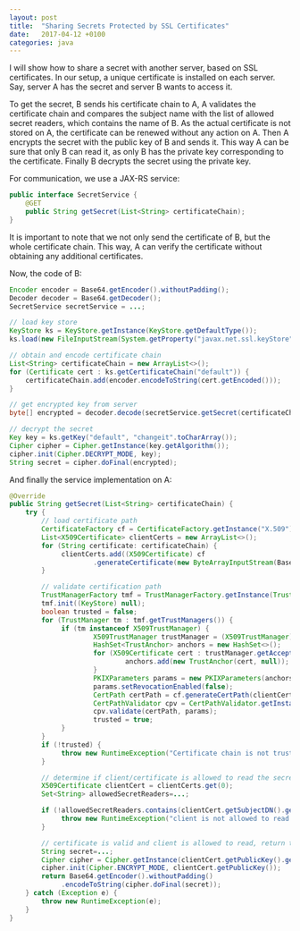 ```yaml
---
layout: post
title:  "Sharing Secrets Protected by SSL Certificates"
date:   2017-04-12 +0100
categories: java
---
```

I will show how to share a secret with another server, based on SSL certificates. In our setup, a unique certificate is installed on each server. Say, server A has the secret and server B wants to access it.

To get the secret, B sends his certificate chain to A, A validates the certificate chain and compares the subject name with the list of allowed secret readers, which contains the name of B. As the actual certificate is not stored on A, the certificate can be renewed without any action on A. Then A encrypts the secret with the public key of B and sends it. This way A can be sure that only B can read it, as only B has the private key corresponding to the certificate. Finally B decrypts the secret using the private key.

For communication, we use a JAX-RS service:

``` java
public interface SecretService {
	@GET
	public String getSecret(List<String> certificateChain);
}
```
It is important to note that we not only send the certificate of B, but the whole certificate chain. This way, A can verify the certificate without obtaining any additional certificates.

Now, the code of B:
``` java
Encoder encoder = Base64.getEncoder().withoutPadding();
Decoder decoder = Base64.getDecoder();
SecretService secretService = ...;

// load key store
KeyStore ks = KeyStore.getInstance(KeyStore.getDefaultType());
ks.load(new FileInputStream(System.getProperty("javax.net.ssl.keyStore")), null);

// obtain and encode certificate chain
List<String> certificateChain = new ArrayList<>();
for (Certificate cert : ks.getCertificateChain("default")) {
    certificateChain.add(encoder.encodeToString(cert.getEncoded()));
}

// get encrypted key from server
byte[] encrypted = decoder.decode(secretService.getSecret(certificateChain));

// decrypt the secret
Key key = ks.getKey("default", "changeit".toCharArray());
Cipher cipher = Cipher.getInstance(key.getAlgorithm());
cipher.init(Cipher.DECRYPT_MODE, key);
String secret = cipher.doFinal(encrypted);
```

And finally the service implementation on A:

``` java
@Override
public String getSecret(List<String> certificateChain) {
	try {
		// load certificate path
		CertificateFactory cf = CertificateFactory.getInstance("X.509");
		List<X509Certificate> clientCerts = new ArrayList<>();
		for (String certificate: certificateChain) {
			 clientCerts.add((X509Certificate) cf
					 .generateCertificate(new ByteArrayInputStream(Base64.getDecoder().decode(certificate))));
		}

		// validate certification path
		TrustManagerFactory tmf = TrustManagerFactory.getInstance(TrustManagerFactory.getDefaultAlgorithm());
		tmf.init((KeyStore) null);
		boolean trusted = false;
		for (TrustManager tm : tmf.getTrustManagers()) {
			 if (tm instanceof X509TrustManager) {
					 X509TrustManager trustManager = (X509TrustManager) tm;
					 HashSet<TrustAnchor> anchors = new HashSet<>();
					 for (X509Certificate cert : trustManager.getAcceptedIssuers()) {
							 anchors.add(new TrustAnchor(cert, null));
					 }
					 PKIXParameters params = new PKIXParameters(anchors);
					 params.setRevocationEnabled(false);
					 CertPath certPath = cf.generateCertPath(clientCerts);
					 CertPathValidator cpv = CertPathValidator.getInstance("PKIX");
					 cpv.validate(certPath, params);
					 trusted = true;
			 }
		}
		if (!trusted) {
			 throw new RuntimeException("Certificate chain is not trusted");
		}

		// determine if client/certificate is allowed to read the secret
		X509Certificate clientCert = clientCerts.get(0);
		Set<String> allowedSecretReaders=...;

		if (!allowedSecretReaders.contains(clientCert.getSubjectDN().getName())) {
			 throw new RuntimeException("client is not allowed to read signing key: " + clientCert.getSubjectDN());
		}

		// certificate is valid and client is allowed to read, return the secret
		String secret=...;
		Cipher cipher = Cipher.getInstance(clientCert.getPublicKey().getAlgorithm());
		cipher.init(Cipher.ENCRYPT_MODE, clientCert.getPublicKey());
		return Base64.getEncoder().withoutPadding()
			 .encodeToString(cipher.doFinal(secret));
	} catch (Exception e) {
 		throw new RuntimeException(e);
	}
}
```
